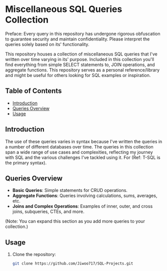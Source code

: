 # Miscellaneous SQL Queries Collection

Preface: Every query in this repository has undergone rigorous obfuscation to guarantee security and maintain confidentiality. Please interpret the queries solely based on its' functionality.

This repository houses a collection of miscellaneous SQL queries that I've written over time varying in its' purpose. Included in this collection you'll find everything from simple SELECT statements to, JOIN operations, and aggregate functions. This repository serves as a personal reference/library and might be useful for others looking for SQL examples or inspiration.

## Table of Contents

- [Introduction](#introduction)
- [Queries Overview](#queries-overview)
- [Usage](#usage)

## Introduction

The use of these queries varies in syntax because I've written the queries in a number of different databases over time. The queries in this collection span a wide range of use cases and complexities, reflecting my journey with SQL and the various challenges I've tackled using it. For (Ref: T-SQL is the primary syntax).

## Queries Overview

- **Basic Queries**: Simple statements for CRUD operations.
- **Aggregate Functions**: Queries involving calculations, sums, averages, etc.
- **Joins and Complex Operations**: Examples of inner, outer, and cross joins, subqueries, CTEs, and more.

(Note: You can expand this section as you add more queries to your collection.)

## Usage

1. Clone the repository:
   ```bash
   git clone https://github.com/Jiwoo717/SQL-Projects.git
